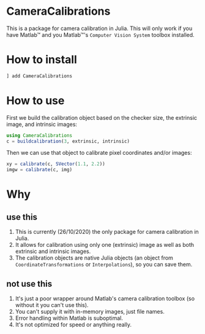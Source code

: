 # CameraCalibrations

This is a package for camera calibration in Julia. This will only work if you have Matlab™ and you Matlab™'s `Computer Vision System` toolbox installed.

# How to install
```julia
] add CameraCalibrations
```

# How to use
First we build the calibration object based on the checker size, the extrinsic image, and intrinsic images:
```julia
using CameraCalibrations
c = buildcalibration(3, extrinsic, intrinsic)
```

Then we can use that object to calibrate pixel coordinates and/or images:
```julia
xy = calibrate(c, SVector(1.1, 2.2))
imgw = calibrate(c, img)
```

# Why
## use this
1. This is currently (26/10/2020) the only package for camera calibration in Julia.
2. It allows for calibration using only one (extrinsic) image as well as both extrinsic and intrinsic images.
3. The calibration objects are native Julia objects (an object from `CoordinateTransformations` or `Interpolations`), so you can save them.

## not use this
1. It's just a poor wrapper around Matlab's camera calibration toolbox (so without it you can't use this).
2. You can't supply it with in-memory images, just file names.
3. Error handling within Matlab is suboptimal.
4. It's not optimized for speed or anything really.
